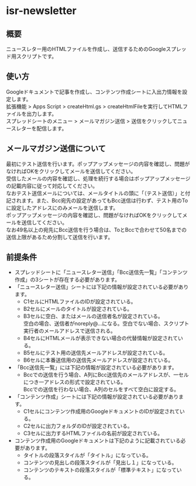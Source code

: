 # isr-newsletter
## 概要
ニュースレター用のHTMLファイルを作成し、送信するためのGoogleスプレッド用スクリプトです。
## 使い方
Googleドキュメントで記事を作成し、コンテンツ作成シートに入出力情報を設定します。  
拡張機能 > Apps Script > createHtml.gs > createHtmlFileを実行してHTMLファイルを出力します。  
スプレッドシートのメニュー > メールマガジン送信 > 送信をクリックしてニュースレターを配信します。  
## メールマガジン送信について  
最初にテスト送信を行います。ポップアップメッセージの内容を確認し、問題がなければOKをクリックしてメールを送信してください。    
受信したメールの内容を確認し、処理を続行する場合はポップアップメッセージの記載内容に従って対応してください。  
なおテスト送信メールについては、メールタイトルの頭に「（テスト送信）」と付記されます。また、Bcc宛先の設定があってもBcc送信は行わず、テスト用のToに設定したアドレスにのみメールを送信します。  
ポップアップメッセージの内容を確認し、問題がなければOKをクリックしてメールを送信してください。  
なお49名以上の宛先にBcc送信を行う場合は、ToとBccで合わせて50名までの送信上限があるため分割して送信を行います。  
## 前提条件
- スプレッドシートに「ニュースレター送信」「Bcc送信先一覧」「コンテンツ作成」の3シートが存在する必要があります。  
- 「ニュースレター送信」シートには下記の情報が設定されている必要があります。
  - C1セルにHTMLファイルのIDが設定されている。
  - B2セルにメールのタイトルが設定されている。
  - B3セルに空白、またはメールの送信者名が設定されている。  
  空白の場合、送信者がnoreply@...になる。空白でない場合、スクリプト実行者のメールアドレスで送信される。  
  - B4セルにHTMLメールが表示できない場合の代替情報が設定されている。
  - B5セルにテスト用の送信先メールアドレスが設定されている。
  - B6セルに本番送信用の送信先メールアドレスが設定されている。
- 「Bcc送信先一覧」には下記の情報が設定されている必要があります。
  - Bccでの送信を行う場合、A列にBcc送信先のメールアドレスが、一セルにつき一アドレスの形式で設定されている。  
    Bccでの送信を行わない場合、A列のセルをすべて空白に設定する。  
- 「コンテンツ作成」シートには下記の情報が設定されている必要があります。
  - C1セルにコンテンツ作成用のGoogleドキュメントのIDが設定されている。
  - C2セルに出力フォルダのIDが設定されている。
  - C3セルに出力するHTMLファイルの名前が設定されている。
- コンテンツ作成用のGoogleドキュメントは下記のように記載されている必要があります。
  - タイトルの段落スタイルが「タイトル」になっている。
  - コンテンツの見出しの段落スタイルが「見出し１」になっている。
  - コンテンツのテキストの段落スタイルが「標準テキスト」になっている。
